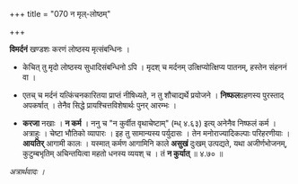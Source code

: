 +++
title = "070 न मृल्-लोष्ठम्"

+++


**विमर्दनं** खण्डशः करणं लोष्ठस्य मृत्संबन्धिनः । 

- केचित् तु मृदो लोष्ठस्य सुधादिसंबन्धिनो ऽपि । मृदश् च मर्दनम् उत्क्षिप्योत्क्षिप्य पातनम्, हस्तेन संहननं वा । 

- एतच् च मर्दनं यत्किंचनकारितया प्राप्तं नीषिध्यते, न तु शौचाद्यर्थे प्रयोजने । **निष्फल**ग्रहणस्य पुरस्ताद् अपकर्षात् । तेनैव सिद्धे प्रायश्चित्तविशेषार्थः पुनर् आरम्भः ।

- **करजा** नखाः । **न कर्म** । ननु च "न कुर्वीत वृथाचेष्टाम्" (म्ध् ४.६३) इत्य् अनेनैव निष्फलं कर्म । अत्राहुः । चेष्टा भौतिको व्यापारः । इह तु सामान्यस्य पर्युदासः । तेन मनोराज्यादिकल्पाः परिहरणीयाः । **आयतिर्** आगामी कालः । यस्मात् कर्मण आगामिनि काले **असुखं** दुःखम् उत्पद्यते, यथा अजीर्णभोजनम्, कुटुम्बभृतिम् अचिन्तयित्वा महतो धनस्य व्ययश् च । तं **न कुर्यात्** ॥ ४.७० ॥

_अत्रार्थवादः ।_